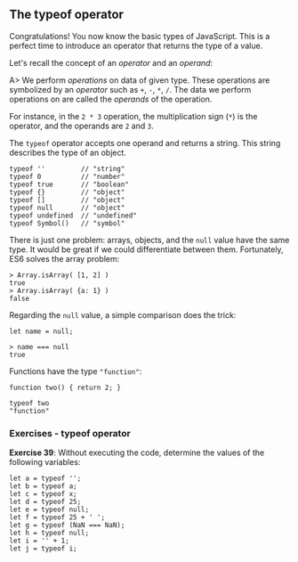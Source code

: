 ## The typeof operator

Congratulations! You now know the basic types of JavaScript. This is a perfect time to introduce an operator that returns the type of a value.

Let's recall the concept of an *operator* and an *operand*:

A> We perform *operations* on data of given type. These operations are symbolized by an *operator* such as `+`, `-`, `*`, `/`. The data we perform operations on are called the *operands* of the operation.

For instance, in the `2 * 3` operation, the multiplication sign (`*`) is the operator, and the operands are `2` and `3`.

The `typeof` operator accepts one operand and returns a string. This string describes the type of an object.

```
typeof ''         // "string"
typeof 0          // "number"
typeof true       // "boolean"
typeof {}         // "object"
typeof []         // "object"
typeof null       // "object"
typeof undefined  // "undefined"
typeof Symbol()   // "symbol"
```

There is just one problem: arrays, objects, and the `null` value have the same type. It would be great if we could differentiate between them. Fortunately, ES6 solves the array problem:

```
> Array.isArray( [1, 2] )
true
> Array.isArray( {a: 1} )
false
```

Regarding the `null` value, a simple comparison does the trick:

```
let name = null;

> name === null
true
```

Functions have the type `"function"`:

```
function two() { return 2; }

typeof two
"function"
```

### Exercises - typeof operator

**Exercise 39**: Without executing the code, determine the values of the following variables:

```
let a = typeof '';
let b = typeof a;
let c = typeof x;
let d = typeof 25;
let e = typeof null;
let f = typeof 25 + ' ';
let g = typeof (NaN === NaN);
let h = typeof null;
let i = '' + 1;
let j = typeof i;
```

